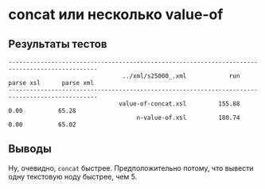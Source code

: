 concat или несколько value-of
=============================

Результаты тестов
-----------------

    -----------------------------------------------------------------------------------------------
                                    ../xml/s25000_.xml            run      parse xsl      parse xml
    -----------------------------------------------------------------------------------------------
                                   value-of-concat.xsl         155.88           0.00          65.28
                                        n-value-of.xsl         180.74           0.00          65.02


Выводы
------

Ну, очевидно, `concat` быстрее. Предположительно потому, что вывести одну текстовую ноду быстрее, чем 5.

